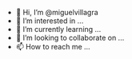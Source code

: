 - 👋 Hi, I’m @miguelvillagra
- 👀 I’m interested in ...
- 🌱 I’m currently learning ...
- 💞️ I’m looking to collaborate on ...
- 📫 How to reach me ...

<!---
miguelvillagra/miguelvillagra is a ✨ special ✨ repository because its `README.md` (this file) appears on your GitHub profile.
You can click the Preview link to take a look at your changes.
--->
